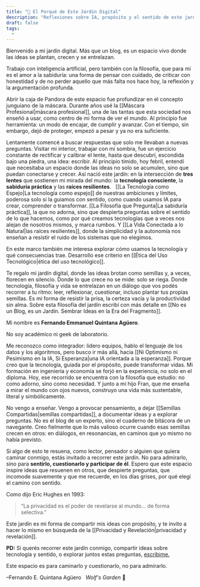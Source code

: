 ```yaml
---
title: "🌱 El Porqué de Este Jardín Digital"
description: "Reflexiones sobre IA, propósito y el sentido de este jardín digital."
draft: false
tags:
  -
---
```

Bienvenido a mi jardín digital. Más que un blog, es un espacio vivo donde las ideas se plantan, crecen y se entrelazan.

Trabajo con inteligencia artificial, pero también con la filosofía, que para mí es el amor a la sabiduría: una forma de pensar con cuidado, de criticar con honestidad y de no perder aquello que más falta nos hace hoy, la reflexión y la argumentación profunda.

Abrir la caja de Pandora de este espacio fue profundizar en el concepto junguiano de la máscara. Durante años usé la [[Máscara Profesional|máscara profesional]], una de las tantas que esta sociedad nos enseñó a usar, como centro de mi forma de ver el mundo. Al principio fue herramienta: un modo de encajar, de cumplir y avanzar. Con el tiempo, sin embargo, dejó de proteger, empezó a pesar y ya no era suficiente.

Lentamente comencé a buscar respuestas que solo me llevaban a nuevas preguntas. Visitar mi interior, trabajar con mi sombra, fue un ejercicio constante de rectificar y calibrar el lente, hasta que descubrí, escondida bajo una piedra, una idea: escribir. Al principio tímido, hoy febril, entendí que necesitaba un espacio donde las ideas no solo se acumulen, sino que puedan conectarse y crecer. Así nació este jardín: en la intersección de **tres lentes** que sostienen mi mirada del mundo: la **tecnología consciente**, la **sabiduría práctica** y las **raíces resilientes**.  
[[La Tecnología como Espejo|La tecnología como espejo]] de nuestras ambiciones y límites, poderosa solo si la guiamos con sentido, como cuando usamos IA para crear, comprender o transformar.
[[La Filosofía que Pregunta|La sabiduría práctica]], la que no adorna, sino que despierta preguntas sobre el sentido de lo que hacemos, como por qué creamos tecnologías que a veces nos alejan de nosotros mismos, y marca rumbos.
Y [[La Vida Conectada a lo Natural|las raíces resilientes]], donde la simplicidad y la autonomía nos enseñan a resistir el ruido de los sistemas que no elegimos.

En este marco también me interesa explorar cómo usamos la tecnología y qué consecuencias trae. Desarrollo ese criterio en [[Ética del Uso Tecnológico|ética del uso tecnológico]].

Te regalo mi jardín digital, donde las ideas brotan como semillas y, a veces, florecen en silencio. Donde lo que crece no se mide: solo se riega. Donde tecnología, filosofía y vida se entrelazan en un diálogo que vos podés recorrer a tu ritmo: leer, reflexionar, cuestionar, incluso plantar tus propias semillas. Es mi forma de resistir la prisa, la certeza vacía y la productividad sin alma. Sobre esta filosofía del jardín escribí con más detalle en [[No es un Blog, es un Jardín. Sembrar Ideas en la Era del Fragmento]].

Mi nombre es **Fernando Emmanuel Quintana Agüero**.

No soy académico ni geek de laboratorio.

Me reconozco como integrador: lidero equipos, hablo el lenguaje de los datos y los algoritmos, pero busco ir más allá, hacia [[Ni Optimismo ni Pesimismo en la IA, Sí Esperanza|una IA orientada a la esperanza]]. Porque creo que la tecnología, guiada por el propósito, puede transformar vidas. Mi formación en ingeniería y economía se forjó en la experiencia, no solo en el diploma. Hoy, ese recorrido se encuentra con la filosofía que estudio: no como adorno, sino como necesidad. Y junto a mi hijo Fran, que me enseña a mirar el mundo con ojos nuevos, construyo una vida más sustentable, literal y simbólicamente.

No vengo a enseñar. Vengo a provocar pensamiento, a dejar [[Semillas Compartidas|semillas compartidas]], a documentar ideas y a explorar preguntas. No es el blog de un experto, sino el cuaderno de bitácora de un navegante. Creo fielmente que lo más valioso ocurre cuando esas semillas crecen en otros: en diálogos, en resonancias, en caminos que yo mismo no había previsto.

Si algo de esto te resuena, como lector, pensador o alguien que quiera caminar conmigo, estás invitado a recorrer este jardín. No para admirarlo, sino para **sentirlo, cuestionarlo y participar de él**. Espero que este espacio inspire ideas que resuenen en otros, que despierte preguntas, que incomode suavemente y que me recuerde, en los días grises, por qué elegí el camino con sentido.

Como dijo Eric Hughes en 1993:
> “La privacidad es el poder de revelarse al mundo… de forma selectiva.”  

Este jardín es mi forma de compartir mis ideas con propósito, y te invito a hacer lo mismo en búsqueda de la [[Privacidad y Revelación|privacidad y revelación]].

**PD:** Si querés recorrer este jardín conmigo, compartir ideas sobre tecnología y sentido, o explorar juntos estas preguntas, [escribime.](mailto:fernandoequintana@icloud.com)

Este espacio es para caminarlo y cuestionarlo, no para admirarlo.

–Fernando E. Quintana Agüero  
*Wolf's Garden* 🐺